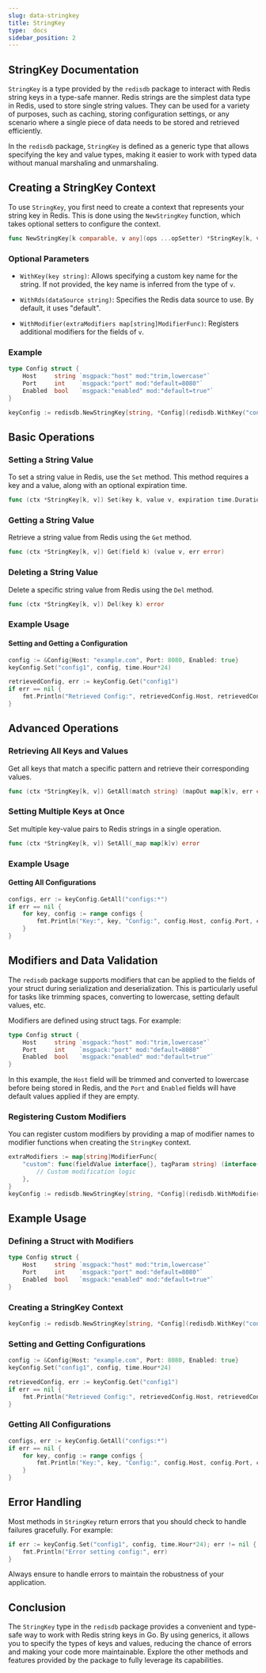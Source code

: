 ```yaml
---
slug: data-stringkey
title: StringKey
type:  docs
sidebar_position: 2
---
```


## StringKey Documentation

`StringKey` is a type provided by the `redisdb` package to interact with Redis string keys in a type-safe manner. Redis strings are the simplest data type in Redis, used to store single string values. They can be used for a variety of purposes, such as caching, storing configuration settings, or any scenario where a single piece of data needs to be stored and retrieved efficiently.

In the `redisdb` package, `StringKey` is defined as a generic type that allows specifying the key and value types, making it easier to work with typed data without manual marshaling and unmarshaling.

## Creating a StringKey Context

To use `StringKey`, you first need to create a context that represents your string key in Redis. This is done using the `NewStringKey` function, which takes optional setters to configure the context.

```go
func NewStringKey[k comparable, v any](ops ...opSetter) *StringKey[k, v]
```

### Optional Parameters

- `WithKey(key string)`: Allows specifying a custom key name for the string. If not provided, the key name is inferred from the type of `v`.

- `WithRds(dataSource string)`: Specifies the Redis data source to use. By default, it uses "default".

- `WithModifier(extraModifiers map[string]ModifierFunc)`: Registers additional modifiers for the fields of `v`.

### Example

```go
type Config struct {
    Host     string `msgpack:"host" mod:"trim,lowercase"`
    Port     int    `msgpack:"port" mod:"default=8080"`
    Enabled  bool   `msgpack:"enabled" mod:"default=true"`
}

keyConfig := redisdb.NewStringKey[string, *Config](redisdb.WithKey("configs"))
```

## Basic Operations

### Setting a String Value

To set a string value in Redis, use the `Set` method. This method requires a key and a value, along with an optional expiration time.

```go
func (ctx *StringKey[k, v]) Set(key k, value v, expiration time.Duration) error
```

### Getting a String Value

Retrieve a string value from Redis using the `Get` method.

```go
func (ctx *StringKey[k, v]) Get(field k) (value v, err error)
```

### Deleting a String Value

Delete a specific string value from Redis using the `Del` method.

```go
func (ctx *StringKey[k, v]) Del(key k) error
```

### Example Usage

#### Setting and Getting a Configuration

```go
config := &Config{Host: "example.com", Port: 8080, Enabled: true}
keyConfig.Set("config1", config, time.Hour*24)

retrievedConfig, err := keyConfig.Get("config1")
if err == nil {
    fmt.Println("Retrieved Config:", retrievedConfig.Host, retrievedConfig.Port, retrievedConfig.Enabled)
}
```

## Advanced Operations

### Retrieving All Keys and Values

Get all keys that match a specific pattern and retrieve their corresponding values.

```go
func (ctx *StringKey[k, v]) GetAll(match string) (mapOut map[k]v, err error)
```

### Setting Multiple Keys at Once

Set multiple key-value pairs to Redis strings in a single operation.

```go
func (ctx *StringKey[k, v]) SetAll(_map map[k]v) error
```

### Example Usage

#### Getting All Configurations

```go
configs, err := keyConfig.GetAll("configs:*")
if err == nil {
    for key, config := range configs {
        fmt.Println("Key:", key, "Config:", config.Host, config.Port, config.Enabled)
    }
}
```

## Modifiers and Data Validation

The `redisdb` package supports modifiers that can be applied to the fields of your struct during serialization and deserialization. This is particularly useful for tasks like trimming spaces, converting to lowercase, setting default values, etc.

Modifiers are defined using struct tags. For example:

```go
type Config struct {
    Host     string `msgpack:"host" mod:"trim,lowercase"`
    Port     int    `msgpack:"port" mod:"default=8080"`
    Enabled  bool   `msgpack:"enabled" mod:"default=true"`
}
```

In this example, the `Host` field will be trimmed and converted to lowercase before being stored in Redis, and the `Port` and `Enabled` fields will have default values applied if they are empty.

### Registering Custom Modifiers

You can register custom modifiers by providing a map of modifier names to modifier functions when creating the `StringKey` context.

```go
extraModifiers := map[string]ModifierFunc{
    "custom": func(fieldValue interface{}, tagParam string) (interface{}, error) {
        // Custom modification logic
    },
}
keyConfig := redisdb.NewStringKey[string, *Config](redisdb.WithModifier(extraModifiers))
```

## Example Usage

### Defining a Struct with Modifiers

```go
type Config struct {
    Host     string `msgpack:"host" mod:"trim,lowercase"`
    Port     int    `msgpack:"port" mod:"default=8080"`
    Enabled  bool   `msgpack:"enabled" mod:"default=true"`
}
```

### Creating a StringKey Context

```go
keyConfig := redisdb.NewStringKey[string, *Config](redisdb.WithKey("configs"))
```

### Setting and Getting Configurations

```go
config := &Config{Host: "example.com", Port: 8080, Enabled: true}
keyConfig.Set("config1", config, time.Hour*24)

retrievedConfig, err := keyConfig.Get("config1")
if err == nil {
    fmt.Println("Retrieved Config:", retrievedConfig.Host, retrievedConfig.Port, retrievedConfig.Enabled)
}
```

### Getting All Configurations

```go
configs, err := keyConfig.GetAll("configs:*")
if err == nil {
    for key, config := range configs {
        fmt.Println("Key:", key, "Config:", config.Host, config.Port, config.Enabled)
    }
}
```

## Error Handling

Most methods in `StringKey` return errors that you should check to handle failures gracefully. For example:

```go
if err := keyConfig.Set("config1", config, time.Hour*24); err != nil {
    fmt.Println("Error setting config:", err)
}
```

Always ensure to handle errors to maintain the robustness of your application.

## Conclusion

The `StringKey` type in the `redisdb` package provides a convenient and type-safe way to work with Redis string keys in Go. By using generics, it allows you to specify the types of keys and values, reducing the chance of errors and making your code more maintainable. Explore the other methods and features provided by the package to fully leverage its capabilities.